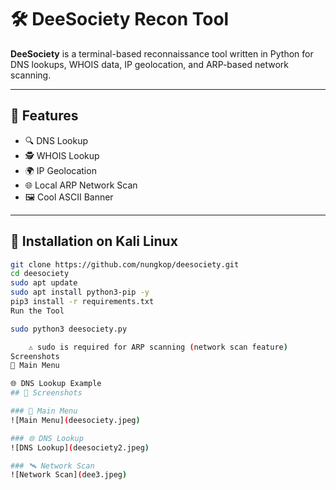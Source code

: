 # 🛠 DeeSociety Recon Tool

**DeeSociety** is a terminal-based reconnaissance tool written in Python for DNS lookups, WHOIS data, IP geolocation, and ARP-based network scanning.

---

## 🧩 Features

- 🔍 DNS Lookup
- 🕵️ WHOIS Lookup
- 🌍 IP Geolocation
- 🌐 Local ARP Network Scan
- 🖼 Cool ASCII Banner

---

## 🐍 Installation on Kali Linux

```bash
git clone https://github.com/nungkop/deesociety.git
cd deesociety
sudo apt update
sudo apt install python3-pip -y
pip3 install -r requirements.txt
Run the Tool

sudo python3 deesociety.py

    ⚠️ sudo is required for ARP scanning (network scan feature)
Screenshots
🎯 Main Menu

🌐 DNS Lookup Example
## 📸 Screenshots

### 🎯 Main Menu
![Main Menu](deesociety.jpeg)

### 🌐 DNS Lookup
![DNS Lookup](deesociety2.jpeg)

### 🛰️ Network Scan
![Network Scan](dee3.jpeg)




